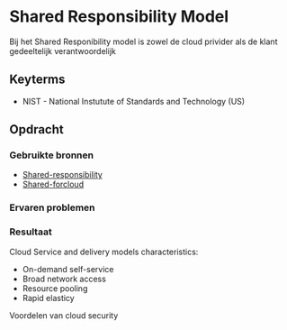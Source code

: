 # Shared Responsibility Model
Bij het Shared Responibility model is zowel de cloud privider als de klant gedeeltelijk verantwoordelijk

## Keyterms
- NIST - National Instutute of Standards and Technology (US)


## Opdracht


### Gebruikte bronnen
- [Shared-responsibility](https://docs.microsoft.com/en-us/azure/security/fundamentals/shared-responsibility)
- [Shared-forcloud](https://azure.microsoft.com/mediahandler/files/resourcefiles/shared-responsibility-for-cloud-computing/Shared%20Responsibility%20for%20Cloud%20Computing-2019-10-25.pdf)

### Ervaren problemen


### Resultaat
Cloud Service and delivery models characteristics:
- On-demand self-service
- Broad network access
- Resource pooling
- Rapid elasticy


Voordelen van cloud security
